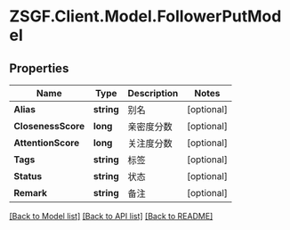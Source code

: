 # ZSGF.Client.Model.FollowerPutModel

## Properties

Name | Type | Description | Notes
------------ | ------------- | ------------- | -------------
**Alias** | **string** | 别名 | [optional] 
**ClosenessScore** | **long** | 亲密度分数 | [optional] 
**AttentionScore** | **long** | 关注度分数 | [optional] 
**Tags** | **string** | 标签 | [optional] 
**Status** | **string** | 状态 | [optional] 
**Remark** | **string** | 备注 | [optional] 

[[Back to Model list]](../../README.md#documentation-for-models) [[Back to API list]](../../README.md#documentation-for-api-endpoints) [[Back to README]](../../README.md)

